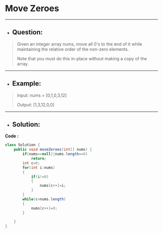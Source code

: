 # Move Zeroes
---
- ## Question:
> Given an integer array nums, move all 0's to the end of it while maintaining the relative order of the non-zero elements.
> 
> Note that you must do this in-place without making a copy of the array.
---
- ## Example:
> Input: nums = [0,1,0,3,12]
> 
> Output: [1,3,12,0,0]
---
- ## Solution:
**Code :**
```java
class Solution {
    public void moveZeroes(int[] nums) {
        if(nums==null||nums.length==0)
            return;
        int c=0;
        for(int i:nums)
        {
            if(i!=0)
            {
                nums[c++]=i;
            }
        }
        while(c<nums.length)
        {
            nums[c++]=0;
        }
        
    }
}
